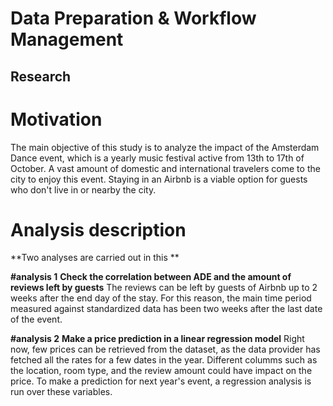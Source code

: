 # Data Preparation & Workflow Management

## Research 

# Motivation
The main objective of this study is to analyze the impact of the Amsterdam Dance event, which is a yearly music festival active from 13th to 17th of October. A vast amount of domestic and international travelers come to the city to enjoy this event. Staying in an Airbnb is a viable option for guests who don't live in or nearby the city.


# Analysis description
**Two analyses are carried out in this **

**#analysis 1**
**Check the correlation between ADE and the amount of reviews left by guests**
The reviews can be left by guests of Airbnb up to 2 weeks after the end day of the stay. For this reason, the main time period measured against standardized data has been two weeks after the last date of the event.

**#analysis 2**
**Make a price prediction in a linear regression model**
Right now, few prices can be retrieved from the dataset, as the data provider has fetched all the rates for a few dates in the year. Different columms such as the location, room type, and the review amount could have impact on the price. To make a prediction for next year's event, a regression analysis is run over these variables. 



